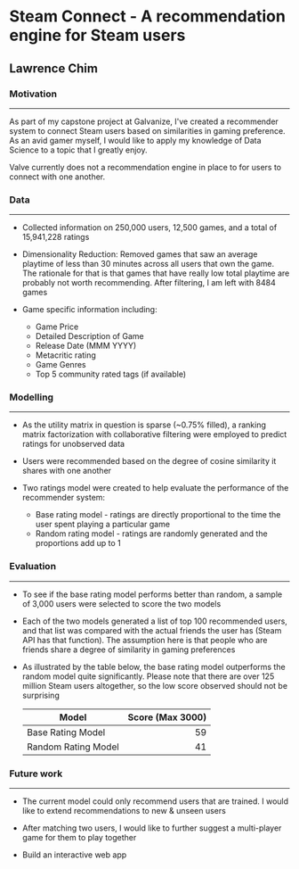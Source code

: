 # Steam Connect - A recommendation engine for Steam users
## Lawrence Chim


### Motivation
***

As part of my capstone project at Galvanize, I've created a recommender system
to connect Steam users based on similarities in gaming preference. As an avid
gamer myself, I would like to apply my knowledge of Data Science to a topic
that I greatly enjoy.

Valve currently does not a recommendation engine in place to for users to
connect with one another.

### Data
***

+ Collected information on 250,000 users, 12,500 games, and a total of
  15,941,228 ratings

+ Dimensionality Reduction: Removed games that saw an average playtime of less
  than 30 minutes across all users that own the game. The rationale for that
  is that games that have really low total playtime are probably not worth
  recommending. After filtering, I am left with 8484 games

+ Game specific information including:
    * Game Price
    * Detailed Description of Game
    * Release Date (MMM YYYY)
    * Metacritic rating
    * Game Genres
    * Top 5 community rated tags (if available)

### Modelling
***

+ As the utility matrix in question is sparse (~0.75% filled), a ranking matrix
  factorization with collaborative filtering were employed to predict ratings
  for unobserved data

+ Users were recommended based on the degree of cosine similarity it shares
  with one another

+ Two ratings model were created to help evaluate the performance of the
  recommender system:

    * Base rating model - ratings are directly proportional to the time the user
                          spent playing a particular game
    * Random rating model - ratings are randomly generated and the proportions
                            add up to 1

### Evaluation
***

+ To see if the base rating model performs better than random, a sample of 3,000
  users were selected to score the two models

+ Each of the two models generated a list of top 100 recommended users, and that
  list was compared with the actual friends the user has (Steam API has that
  function). The assumption here is that people who are friends share a degree of
  similarity in gaming preferences

+ As illustrated by the table below, the base rating model outperforms the
  random model quite significantly. Please note that there are over 125 million
  Steam users altogether, so the low score observed should not be surprising


  | Model                  |  Score (Max 3000) |
  | ---------------------- |  ----------------:|
  | Base Rating Model      |   59              |
  | Random Rating Model    |   41              |

### Future work
***

+ The current model could only recommend users that are trained. I would like to
  extend recommendations to new & unseen users

+ After matching two users, I would like to further suggest a multi-player game
  for them to play together

+ Build an interactive web app

